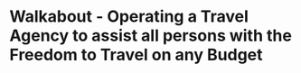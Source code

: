 # Walkabout - Operating a Travel Agency to assist all persons with the Freedom to Travel on any Budget

